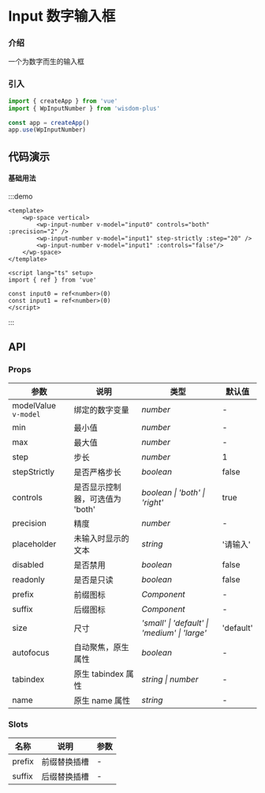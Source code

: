 # Input 数字输入框

### 介绍

一个为数字而生的输入框

### 引入

```js
import { createApp } from 'vue'
import { WpInputNumber } from 'wisdom-plus'

const app = createApp()
app.use(WpInputNumber)
```

## 代码演示

#### 基础用法

:::demo
```vue
<template>
    <wp-space vertical>
        <wp-input-number v-model="input0" controls="both" :precision="2" />
        <wp-input-number v-model="input1" step-strictly :step="20" />
        <wp-input-number v-model="input1" :controls="false"/>
    </wp-space>
</template>

<script lang="ts" setup>
import { ref } from 'vue'

const input0 = ref<number>(0)
const input1 = ref<number>(0)
</script>
```
:::

## API

### Props

| 参数      | 说明           | 类型                                                                | 默认值 |
| --------- | -------------- | ------------------------------------------------------------------- | ------ |
| modelValue `v-model`      | 绑定的数字变量       | _number_          | -     |
| min | 最小值 | _number_ | - |
| max | 最大值 | _number_ | - |
| step | 步长 | _number_ | 1 |
| stepStrictly | 是否严格步长 | _boolean_ | false |
| controls | 是否显示控制器，可选值为 'both' | _boolean \| 'both' \| 'right'_ | true |
| precision | 精度 | _number_ | - |
| placeholder  | 未输入时显示的文本       | _string_                                                           | '请输入'  |
| disabled  | 是否禁用       | _boolean_                                                           | false   |
| readonly | 是否是只读 | _boolean_ | false |
| prefix | 前缀图标 | _Component_ | - |
| suffix | 后缀图标 | _Component_ | - |
| size | 尺寸 | _'small' \| 'default' \| 'medium' \| 'large'_ | 'default' |
| autofocus | 自动聚焦，原生属性 | _boolean_ | - |
| tabindex | 原生 tabindex 属性 | _string \| number_ | - |
| name | 原生 name 属性 | _string_ | - |

### Slots

| 名称    | 说明     | 参数 |
| ------- | -------- | --- |
| prefix | 前缀替换插槽 | - |
| suffix | 后缀替换插槽 | - |